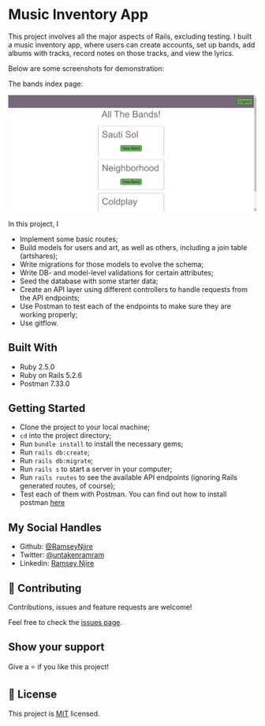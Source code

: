 # Music Inventory App

This project involves all the major aspects of Rails, excluding testing. I built a music inventory app, where users can create accounts, set up bands, add albums with tracks, record notes on those tracks, and view the lyrics.

Below are some screenshots for demonstration:

The bands index page:

![bands index page](images/bands_page.png)

In this project, I

- Implement some basic routes;
- Build models for users and art, as well as others, including a join table (artshares);
- Write migrations for those models to evolve the schema;
- Write DB- and model-level validations for certain attributes;
- Seed the database with some starter data;
- Create an API layer using different controllers to handle requests from the API endpoints;
- Use Postman to test each of the endpoints to make sure they are working properly;
- Use gitflow.

## Built With

- Ruby 2.5.0
- Ruby on Rails 5.2.6
- Postman 7.33.0

## Getting Started
- Clone the project to your local machine;
- `cd` into the project directory;
- Run `bundle install` to install the necessary gems;
- Run `rails db:create`;
- Run `rails db:migrate`;
- Run `rails s` to start a server in your computer;
- Run `rails routes` to see the available API endpoints (ignoring Rails generated routes, of course);
- Test each of them with Postman. You can find out how to install postman [here](https://www.getpostman.com/)

## My Social Handles

- Github: [@RamseyNjire](https://github.com/RamseyNjire)
- Twitter: [@untakenramram](https://twitter.com/untakenramram)
- Linkedin: [Ramsey Njire](https://www.linkedin.com/in/ramsey-njire-51984931/)

## 🤝 Contributing

Contributions, issues and feature requests are welcome!

Feel free to check the [issues page](issues/).

## Show your support

Give a ⭐️ if you like this project!

## 📝 License

This project is [MIT](lic.url) licensed.


